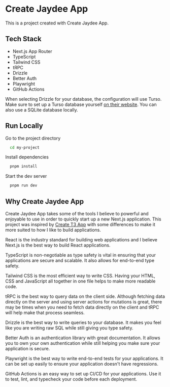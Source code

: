 
# Create Jaydee App

This is a project created with Create Jaydee App.




## Tech Stack

- Next.js App Router
- TypeScript
- Tailwind CSS
- tRPC
- Drizzle
- Better Auth
- Playwright
- GitHub Actions

When selecting Drizzle for your database, the configuration will use Turso. Make sure to set up a Turso database yourself [on their website](https://turso.tech/). You can also use a SQLite database locally.



## Run Locally

Go to the project directory



```bash
  cd my-project
```

Install dependencies

```bash
  pnpm install
```

Start the dev server

```bash
  pnpm run dev
```

## Why Create Jaydee App

Create Jaydee App takes some of the tools I believe to powerful and enjoyable to use in order to quickly start up a new Next.js application. This project was inspired by [Create T3 App](https://create.t3.gg/) with some differences to make it more suited to how I like to build applications.

React is the industry standard for building web applications and I believe Next.js is the best way to build React applications.

TypeScript is non-negotiable as type safety is vital in ensuring that your applications are secure and scalable. It also allows for end-to-end type safety.

Tailwind CSS is the most efficient way to write CSS. Having your HTML, CSS and JavaScript all together in one file helps to make more readable code.

tRPC is the best way to query data on the client side. Although fetching data directly on the server and using server actions for mutations is great, there may be times when you need to fetch data directly on the client and tRPC will help make that process seamless.

Drizzle is the best way to write queries to your database. It makes you feel like you are writing raw SQL while still giving you type safety.

Better Auth is an authentication library with great documentation. It allows you to own your own authentication while still helping you make sure your application is secure.

Playwright is the best way to write end-to-end tests for your applications. It can be set up easily to ensure your application doesn't have regressions.

GitHub Actions is an easy way to set up CI/CD for your applications. Use it to test, lint, and typecheck your code before each deployment.